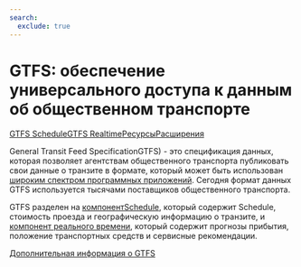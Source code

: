 ```yaml
---
search:
  exclude: true
---
```


# GTFS: обеспечение универсального доступа к данным об общественном транспорте

<div class="landing-page">
    <a class="button" href="schedule">GTFS Schedule</a><a class="button" href="realtime">GTFS Realtime</a><a class="button" href="resources">Ресурсы</a><a class="button" href="extensions">Расширения</a>
</div>

General Transit Feed SpecificationGTFS) - это спецификация данных, которая позволяет агентствам общественного транспорта публиковать свои данные о транзите в формате, который может быть использован [широким спектром программных приложений](resources/apps). Сегодня формат данных GTFS используется тысячами поставщиков общественного транспорта.

GTFS разделен на [компонентSchedule](schedule), который содержит Schedule, стоимость проезда и географическую информацию о транзите, и [компонент реального времени](realtime), который содержит прогнозы прибытия, положение транспортных средств и сервисные рекомендации.

[Дополнительная информация о GTFS](background.md)
